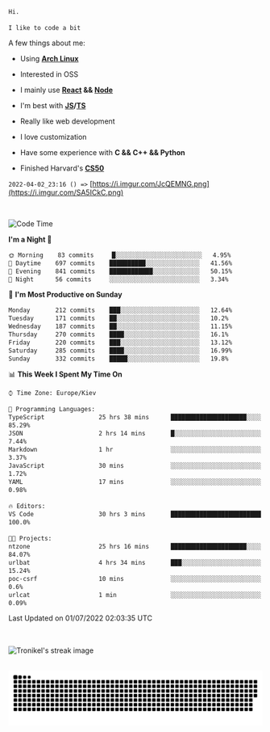 ```
Hi.

I like to code a bit
```

A few things about me:

-   Using **[Arch Linux](https://archlinux.org/)**

-   Interested in OSS

-   I mainly use **[React](https://reactjs.org/) && [Node](https://nodejs.org/en/)**

-   I'm best with **[JS](https://www.javascript.com/)/[TS](https://www.typescriptlang.org/)**

-   Really like web development

-   I love customization

-   Have some experience with **C && C++ && Python**

-   Finished Harvard's **[CS50](https://cs50.harvard.edu)**

`2022-04-02_23:16 () =>` [https://i.imgur.com/JcQEMNG.png](https://i.imgur.com/SA5ICkC.png)

<br>

<!--START_SECTION:waka-->
![Code Time](http://img.shields.io/badge/Code%20Time-0%20secs-blue)

**I'm a Night 🦉** 

```text
🌞 Morning    83 commits     █░░░░░░░░░░░░░░░░░░░░░░░░   4.95% 
🌆 Daytime    697 commits    ██████████░░░░░░░░░░░░░░░   41.56% 
🌃 Evening    841 commits    ████████████░░░░░░░░░░░░░   50.15% 
🌙 Night      56 commits     ░░░░░░░░░░░░░░░░░░░░░░░░░   3.34%

```
📅 **I'm Most Productive on Sunday** 

```text
Monday       212 commits    ███░░░░░░░░░░░░░░░░░░░░░░   12.64% 
Tuesday      171 commits    ██░░░░░░░░░░░░░░░░░░░░░░░   10.2% 
Wednesday    187 commits    ██░░░░░░░░░░░░░░░░░░░░░░░   11.15% 
Thursday     270 commits    ████░░░░░░░░░░░░░░░░░░░░░   16.1% 
Friday       220 commits    ███░░░░░░░░░░░░░░░░░░░░░░   13.12% 
Saturday     285 commits    ████░░░░░░░░░░░░░░░░░░░░░   16.99% 
Sunday       332 commits    █████░░░░░░░░░░░░░░░░░░░░   19.8%

```


📊 **This Week I Spent My Time On** 

```text
⌚︎ Time Zone: Europe/Kiev

💬 Programming Languages: 
TypeScript               25 hrs 38 mins      █████████████████████░░░░   85.29% 
JSON                     2 hrs 14 mins       █░░░░░░░░░░░░░░░░░░░░░░░░   7.44% 
Markdown                 1 hr                ░░░░░░░░░░░░░░░░░░░░░░░░░   3.37% 
JavaScript               30 mins             ░░░░░░░░░░░░░░░░░░░░░░░░░   1.72% 
YAML                     17 mins             ░░░░░░░░░░░░░░░░░░░░░░░░░   0.98%

🔥 Editors: 
VS Code                  30 hrs 3 mins       █████████████████████████   100.0%

🐱‍💻 Projects: 
ntzone                   25 hrs 16 mins      █████████████████████░░░░   84.07% 
urlbat                   4 hrs 34 mins       ███░░░░░░░░░░░░░░░░░░░░░░   15.24% 
poc-csrf                 10 mins             ░░░░░░░░░░░░░░░░░░░░░░░░░   0.6% 
urlcat                   1 min               ░░░░░░░░░░░░░░░░░░░░░░░░░   0.09%

```


 Last Updated on 01/07/2022 02:03:35 UTC
<!--END_SECTION:waka-->

<br>

<p><img align="center" src="https://github-readme-streak-stats.herokuapp.com/?user=Tronikelis&theme=dark" alt="Tronikel's streak image" /></p>

<br>

<img title="" src="https://raw.githubusercontent.com/Tronikelis/Tronikelis/output/github-contribution-grid-snake.svg" alt="very cool snake thingey" data-align="left">
